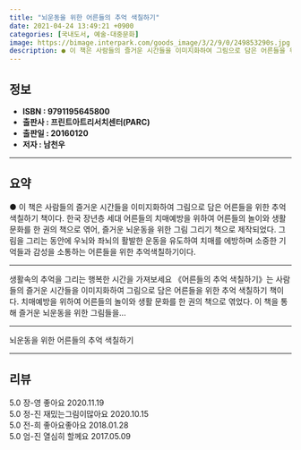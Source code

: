 ```yaml
---
title: "뇌운동을 위한 어른들의 추억 색칠하기"
date: 2021-04-24 13:49:21 +0900
categories: [국내도서, 예술-대중문화]
image: https://bimage.interpark.com/goods_image/3/2/9/0/249853290s.jpg
description: ● 이 책은 사람들의 즐거운 시간들을 이미지화하여 그림으로 담은 어른들을 위한 추억 색칠하기 책이다. 한국 장년층 세대 어른들의 치매예방을 위하여 어른들의 놀이와 생활 문화를 한 권의 책으로 엮어, 즐거운 뇌운동을 위한 그림 그리기 책으로 제작되었다. 그림을 그리는 동안에 우뇌와 좌뇌
---
```


## **정보**

- **ISBN : 9791195645800**
- **출판사 : 프린트아트리서치센터(PARC)**
- **출판일 : 20160120**
- **저자 : 남천우**

------



## **요약**

●  이 책은 사람들의 즐거운 시간들을 이미지화하여 그림으로 담은 어른들을 위한 추억 색칠하기 책이다. 한국 장년층 세대 어른들의 치매예방을 위하여 어른들의 놀이와 생활 문화를 한 권의 책으로 엮어, 즐거운 뇌운동을 위한 그림 그리기 책으로 제작되었다. 그림을 그리는 동안에 우뇌와 좌뇌의 활발한 운동을 유도하여 치매를 에방하며 소중한 기억들과 감성을 소통하는 어른들을 위한 추억색칠하기이다.

------

생활속의 추억을 그리는 행복한 시간을 가져보세요&#x0D;&#x0D;《어른들의 추억 색칠하기》는 사람들의 즐거운 시간들을 이미지화하여 그림으로 담은 어른들을 위한 추억 색칠하기 책이다.  치매예방을 위하여 어른들의 놀이와 생활 문화를 한 권의 책으로 엮었다. 이 책을 통해 즐거운 뇌운동을 위한 그림들을... 

------


뇌운동을 위한 어른들의 추억 색칠하기 

------


## **리뷰** 

5.0 장-영 좋아요 2020.11.19 <br/>5.0 정-진 재밌는그림이많아요 2020.10.15 <br/>5.0 전-희 좋아요좋아요 2018.01.28 <br/>5.0 엄-진 열심히 할께요 2017.05.09 <br/>